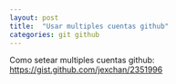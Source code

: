 ```yaml
---
layout: post
title:  "Usar multiples cuentas github"
categories: git github
---
```


Como setear multiples cuentas github: https://gist.github.com/jexchan/2351996